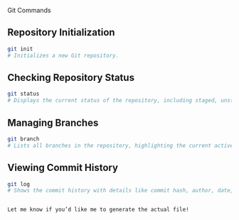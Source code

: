 Git Commands

## Repository Initialization
```bash
git init
# Initializes a new Git repository.
```

## Checking Repository Status
```bash
git status
# Displays the current status of the repository, including staged, unstaged, and untracked files.
```

## Managing Branches
```bash
git branch
# Lists all branches in the repository, highlighting the current active branch.
```

## Viewing Commit History
```bash
git log
# Shows the commit history with details like commit hash, author, date, and message.
```
``` 

Let me know if you’d like me to generate the actual file!
